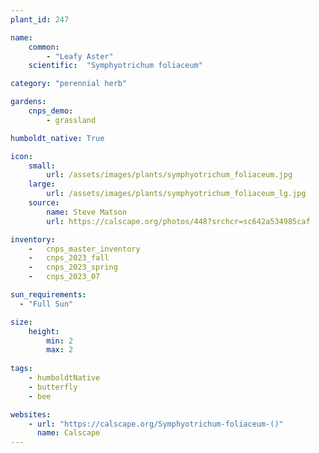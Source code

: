 ```yaml
---
plant_id: 247 

name: 
    common:  
        - "Leafy Aster"  
    scientific:  "Symphyotrichum foliaceum"  

category: "perennial herb"

gardens: 
    cnps_demo:
        - grassland

humboldt_native: True

icon: 
    small: 
        url: /assets/images/plants/symphyotrichum_foliaceum.jpg 
    large: 
        url: /assets/images/plants/symphyotrichum_foliaceum_lg.jpg 
    source: 
        name: Steve Matson 
        url: https://calscape.org/photos/448?srchcr=sc642a534985caf

inventory: 
    -   cnps_master_inventory
    -   cnps_2023_fall
    -   cnps_2023_spring
    -   cnps_2023_07 

sun_requirements:
  - "Full Sun"

size:
    height: 
        min: 2
        max: 2 
 
tags:
    - humboldtNative
    - butterfly
    - bee

websites: 
    - url: "https://calscape.org/Symphyotrichum-foliaceum-()"
      name: Calscape
---
```

